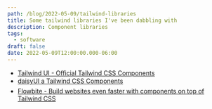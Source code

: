 ```yaml
---
path: /blog/2022-05-09/tailwind-libraries
title: Some tailwind libraries I've been dabbling with
description: Component libraries
tags:
  - software
draft: false
date: 2022-05-09T12:00:00.000-06:00
---
```

[datcc]: https://daisyui.com/
[fbwefwcototc]: https://flowbite.com/
[tuotcc]: https://tailwindui.com/

- [Tailwind UI - Official Tailwind CSS Components][tuotcc]
- [daisyUI a Tailwind CSS Components][datcc]
- [Flowbite - Build websites even faster with components on top of Tailwind CSS][fbwefwcototc]